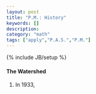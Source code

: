 ```yaml
---
layout: post
title: "P.M.: History"
keywords: []
description: 
category: "math"
tags: ["apply","P.A.S.","P.M."]
---
```

{% include JB/setup %}

#### The Watershed
1. In 1933,  
